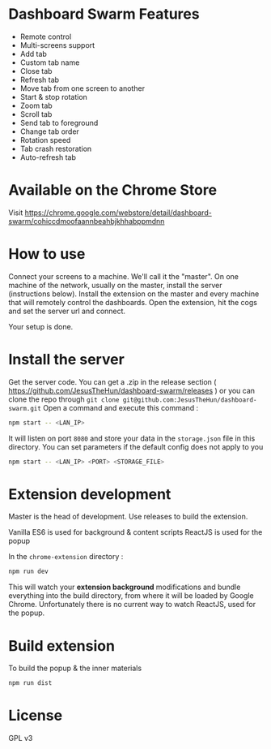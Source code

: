 # Dashboard Swarm Features

* Remote control
* Multi-screens support
* Add tab
* Custom tab name
* Close tab
* Refresh tab
* Move tab from one screen to another
* Start & stop rotation
* Zoom tab
* Scroll tab
* Send tab to foreground
* Change tab order
* Rotation speed
* Tab crash restoration
* Auto-refresh tab

# Available on the Chrome Store

Visit https://chrome.google.com/webstore/detail/dashboard-swarm/cohiccdmoofaannbeahbjkhhabppmdnn

# How to use

Connect your screens to a machine. We'll call it the "master".
On one machine of the network, usually on the master, install the server (instructions below).
Install the extension on the master and every machine that will remotely control the dashboards.
Open the extension, hit the cogs and set the server url and connect.

Your setup is done.

# Install the server

Get the server code. You can get a .zip in the release section ( https://github.com/JesusTheHun/dashboard-swarm/releases ) or you can clone the repo through ```git clone git@github.com:JesusTheHun/dashboard-swarm.git```
Open a command and execute this command :

```bash
npm start -- <LAN_IP>
```

It will listen on port ```8080``` and store your data in the ```storage.json``` file in this directory.
You can set parameters if the default config does not apply to you

```bash
npm start -- <LAN_IP> <PORT> <STORAGE_FILE>
```

# Extension development

Master is the head of development. Use releases to build the extension.

Vanilla ES6 is used for background & content scripts
ReactJS is used for the popup

In the ```chrome-extension``` directory :

```bash
npm run dev
```

This will watch your **extension background** modifications and bundle everything into the build directory, from where it will be loaded by Google Chrome.
Unfortunately there is no current way to watch ReactJS, used for the popup.

# Build extension

To build the popup & the inner materials

```bash
npm run dist
```

# License

GPL v3